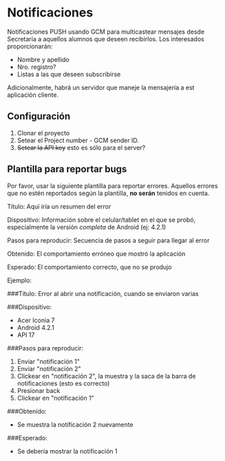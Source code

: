 Notificaciones
==============

Notificaciones PUSH usando GCM para multicastear mensajes desde Secretaría a aquellos alumnos que deseen recibirlos. Los interesados proporcionarán:

-   Nombre y apellido
-   Nro. registro?
-   Listas a las que deseen subscribirse

Adicionalmente, habrá un servidor que maneje la mensajería a est aplicación cliente.

Configuración
-------------

1. Clonar el proyecto
2. Setear el Project number - GCM sender ID.
3. ~~Setear la API key~~ esto es sólo para el server?

Plantilla para reportar bugs
----------------------------

Por favor, usar la siguiente plantilla para reportar errores. Aquellos errores que no estén reportados según la plantilla, **no serán** tenidos en cuenta.

Título: Aquí iría un resumen del error

Dispositivo: Información sobre el celular/tablet en el que se probó, especialmente la versión *completa* de Android (ej: 4.2.1)

Pasos para reproducir: Secuencia de pasos a seguir para llegar al error

Obtenido: El comportamiento erróneo que mostró la aplicación

Esperado: El comportamiento correcto, que no se produjo

Ejemplo:

###Título:
Error al abrir una notificación, cuando se enviaron varias

###Dispositivo: 

- Acer Iconia 7
- Android 4.2.1 
- API 17

###Pasos para reproducir:

1. Enviar "notificación 1"
2. Enviar "notificación 2"
3. Clickear en "notificación 2", la muestra y la saca de la barra de notificaciones (esto es correcto)
4. Presionar back
5. Clickear en "notificación 1"

###Obtenido:

- Se muestra la notificación 2 nuevamente

###Esperado:

- Se debería mostrar la notificación 1
